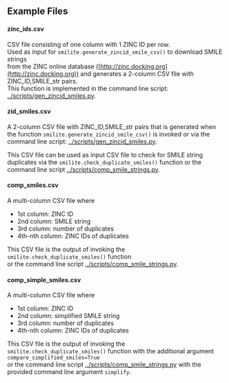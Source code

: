 ## Example Files

#### zinc_ids.csv
CSV file consisting of one column with 1 ZINC ID per row.  
Used as input for `smilite.generate_zincid_smile_csv()` to download SMILE strings  
from the ZINC online database ([http://zinc.docking.org](http://zinc.docking.org)) and generates a 2-column CSV file with  
ZINC_ID,SMILE_str pairs.  
This function is implemented in the command line script: [../scripts/gen_zincid_smiles.py](../scripts/gen_zincid_smiles.py).

#### zid_smiles.csv
A 2-column CSV file with ZINC_ID,SMILE_str pairs that is generated when the function `smilite.generate_zincid_smile_csv()` is invoked or via the command line script: [../scripts/gen_zincid_smiles.py](../scripts/gen_zincid_smiles.py).

This CSV file can be used as input CSV file to check for SMILE string duplicates via the `smilite.check_duplicate_smiles()` function or the command line script [../scripts/comp_smile_strings.py](../scripts/comp_smile_strings.py).

#### comp_smiles.csv
A multi-column CSV file where  
- 1st column: ZINC ID  
- 2nd column: SMILE string  
- 3rd column: number of duplicates  
- 4th-nth column: ZINC IDs of duplicates  

This CSV file is the output of invoking the `smilite.check_duplicate_smiles()` function  
or the command line script [../scripts/comp_smile_strings.py](../scripts/comp_smile_strings.py).


#### comp_simple_smiles.csv

A multi-column CSV file where  
- 1st column: ZINC ID  
- 2nd column: simplified SMILE string  
- 3rd column: number of duplicates  
- 4th-nth column: ZINC IDs of duplicates  

This CSV file is the output of invoking the `smilite.check_duplicate_smiles()` function with the additional argument `compare_simplified_smiles=True`  
or the command line script [../scripts/comp_smile_strings.py](../scripts/comp_smile_strings.py) with the provided command line argument `simplify`.
